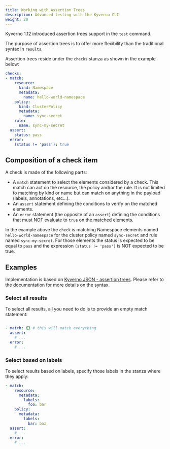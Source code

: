 ```yaml
---
title: Working with Assertion Trees
description: Advanced testing with the Kyverno CLI
weight: 20
---
```


Kyverno 1.12 introduced assertion trees support in the `test` command.

The purpose of assertion trees is to offer more flexibility than the traditional syntax in `results`.

Assertion trees reside under the `checks` stanza as shown in the example below:

```yaml
checks:
- match:
    resource:
      kind: Namespace
      metadata:
        name: hello-world-namespace
    policy:
      kind: ClusterPolicy
      metadata:
        name: sync-secret
    rule:
      name: sync-my-secret
  assert:
    status: pass
  error:
    (status != 'pass'): true
```

## Composition of a check item

A check is made of the following parts:

- A `match` statement to select the elements considered by a check. This match can act on the resource, the policy and/or the rule. It is not limited to matching by kind or name but can match on anything in the payload (labels, annotations, etc...).
- An `assert` statement defining the conditions to verify on the matched elements.
- An `error` statement (the opposite of an `assert`) defining the conditions that must NOT evaluate to `true` on the matched elements.

In the example above the `check` is matching Namespace elements named `hello-world-namespace` for the cluster policy named `sync-secret` and rule named `sync-my-secret`. For those elements the status is expected to be equal to `pass` and the expression `(status != 'pass')` is NOT expected to be true.

## Examples

Implementation is based on [Kyverno JSON - assertion trees](https://kyverno.github.io/kyverno-json/latest/policies/policies/). Please refer to the documentation for more details on the syntax.

### Select all results

To select all results, all you need to do is to provide an empty match statement:

```yaml

- match: {} # this will match everything
  assert:
    # ...
  error:
    # ...
```

### Select based on labels

To select results based on labels, specify those labels in the stanza where they apply:

```yaml
- match:
    resource:
      metadata:
        labels:
          foo: bar
    policy:
      metadata:
        labels:
          bar: baz
  assert:
    # ...
  error:
    # ...
```
